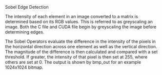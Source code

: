 Sobel Edge Detection

The intensity of each element in an image converted to a matrix is determined based on its RGB values. This is referred to as greyscaling an image. Both the C file and CUDA file begin
by greyscaling the image before determining edges.

The Sobel Operators evaluate the difference in the intensity of the pixels in the horizontal direction across one element as well as the vertical direction. The magnitude of the difference is
then calculated and compared with a set threshold. If greater, the intensity of that pixel is then set at 255, where others are set at 0. The output is shown by bmp_out for an example 1024x1024 bitmap.
